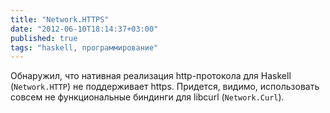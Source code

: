 ```yaml
---
title: "Network.HTTPS"
date: "2012-06-10T18:14:37+03:00"
published: true
tags: "haskell, программирование"
---
```


Обнаружил, что нативная реализация http-протокола для Haskell (`Network.HTTP`) не поддерживает https. Придется, видимо, использовать совсем не функциональные биндинги для libcurl (`Network.Curl`).